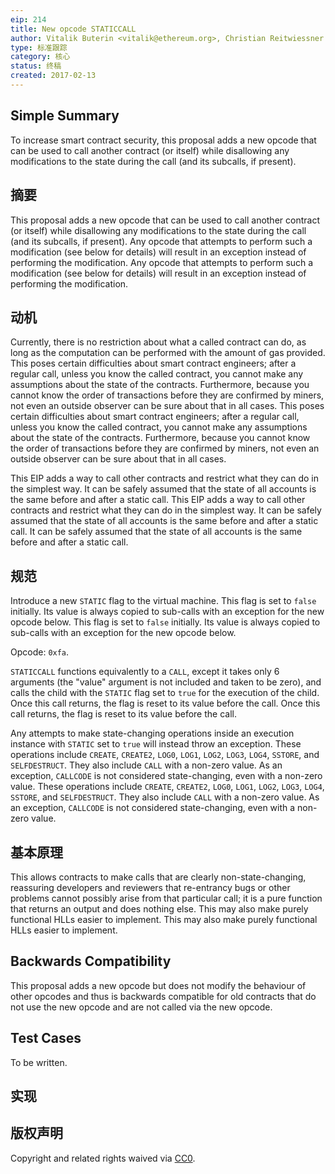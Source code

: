 ```yaml
---
eip: 214
title: New opcode STATICCALL
author: Vitalik Buterin <vitalik@ethereum.org>, Christian Reitwiessner <chris@ethereum.org>
type: 标准跟踪
category: 核心
status: 终稿
created: 2017-02-13
---
```


## Simple Summary

To increase smart contract security, this proposal adds a new opcode that can be used to call another contract (or itself) while disallowing any modifications to the state during the call (and its subcalls, if present).

## 摘要

This proposal adds a new opcode that can be used to call another contract (or itself) while disallowing any modifications to the state during the call (and its subcalls, if present). Any opcode that attempts to perform such a modification (see below for details) will result in an exception instead of performing the modification. Any opcode that attempts to perform such a modification (see below for details) will result in an exception instead of performing the modification.

## 动机

Currently, there is no restriction about what a called contract can do, as long as the computation can be performed with the amount of gas provided. This poses certain difficulties about smart contract engineers; after a regular call, unless you know the called contract, you cannot make any assumptions about the state of the contracts. Furthermore, because you cannot know the order of transactions before they are confirmed by miners, not even an outside observer can be sure about that in all cases. This poses certain difficulties about smart contract engineers; after a regular call, unless you know the called contract, you cannot make any assumptions about the state of the contracts. Furthermore, because you cannot know the order of transactions before they are confirmed by miners, not even an outside observer can be sure about that in all cases.

This EIP adds a way to call other contracts and restrict what they can do in the simplest way. It can be safely assumed that the state of all accounts is the same before and after a static call. This EIP adds a way to call other contracts and restrict what they can do in the simplest way. It can be safely assumed that the state of all accounts is the same before and after a static call. It can be safely assumed that the state of all accounts is the same before and after a static call.

## 规范

Introduce a new `STATIC` flag to the virtual machine. This flag is set to `false` initially. Its value is always copied to sub-calls with an exception for the new opcode below. This flag is set to `false` initially. Its value is always copied to sub-calls with an exception for the new opcode below.

Opcode: `0xfa`.

`STATICCALL` functions equivalently to a `CALL`, except it takes only 6 arguments (the "value" argument is not included and taken to be zero), and calls the child with the `STATIC` flag set to `true` for the execution of the child. Once this call returns, the flag is reset to its value before the call. Once this call returns, the flag is reset to its value before the call.

Any attempts to make state-changing operations inside an execution instance with `STATIC` set to `true` will instead throw an exception. These operations include `CREATE`, `CREATE2`, `LOG0`, `LOG1`, `LOG2`, `LOG3`, `LOG4`, `SSTORE`, and `SELFDESTRUCT`. They also include `CALL` with a non-zero value. As an exception, `CALLCODE` is not considered state-changing, even with a non-zero value. These operations include `CREATE`, `CREATE2`, `LOG0`, `LOG1`, `LOG2`, `LOG3`, `LOG4`, `SSTORE`, and `SELFDESTRUCT`. They also include `CALL` with a non-zero value. As an exception, `CALLCODE` is not considered state-changing, even with a non-zero value.

## 基本原理

This allows contracts to make calls that are clearly non-state-changing, reassuring developers and reviewers that re-entrancy bugs or other problems cannot possibly arise from that particular call; it is a pure function that returns an output and does nothing else. This may also make purely functional HLLs easier to implement. This may also make purely functional HLLs easier to implement.

## Backwards Compatibility

This proposal adds a new opcode but does not modify the behaviour of other opcodes and thus is backwards compatible for old contracts that do not use the new opcode and are not called via the new opcode.

## Test Cases

To be written.

## 实现

## 版权声明

Copyright and related rights waived via [CC0](../LICENSE.md).
